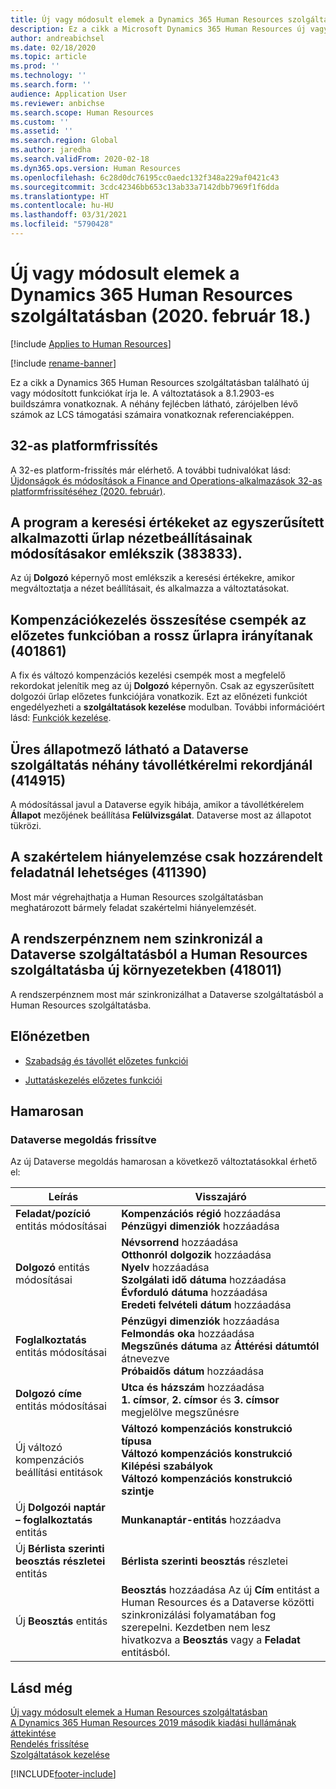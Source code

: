 ```yaml
---
title: Új vagy módosult elemek a Dynamics 365 Human Resources szolgáltatásban (2020. február 18.)
description: Ez a cikk a Microsoft Dynamics 365 Human Resources új vagy módosított szolgáltatásait írja le a 2020. február 18-i kiadásban.
author: andreabichsel
ms.date: 02/18/2020
ms.topic: article
ms.prod: ''
ms.technology: ''
ms.search.form: ''
audience: Application User
ms.reviewer: anbichse
ms.search.scope: Human Resources
ms.custom: ''
ms.assetid: ''
ms.search.region: Global
ms.author: jaredha
ms.search.validFrom: 2020-02-18
ms.dyn365.ops.version: Human Resources
ms.openlocfilehash: 6c28d0dc76195cc0aedc132f348a229af0421c43
ms.sourcegitcommit: 3cdc42346bb653c13ab33a7142dbb7969f1f6dda
ms.translationtype: HT
ms.contentlocale: hu-HU
ms.lasthandoff: 03/31/2021
ms.locfileid: "5790428"
---
```

# <a name="whats-new-or-changed-in-dynamics-365-human-resources-february-18-2020"></a>Új vagy módosult elemek a Dynamics 365 Human Resources szolgáltatásban (2020. február 18.)

[!include [Applies to Human Resources](../includes/applies-to-hr.md)]

[!include [rename-banner](~/includes/cc-data-platform-banner.md)]

Ez a cikk a Dynamics 365 Human Resources szolgáltatásban található új vagy módosított funkciókat írja le. A változtatások a 8.1.2903-es buildszámra vonatkoznak. A néhány fejlécben látható, zárójelben lévő számok az LCS támogatási számaira vonatkoznak referenciaképpen.

## <a name="platform-update-32"></a>32-as platformfrissítés 

A 32-es platform-frissítés már elérhető. A további tudnivalókat lásd: [Újdonságok és módosítások a Finance and Operations-alkalmazások 32-as platformfrissítéséhez (2020. február)](https://docs.microsoft.com/dynamics365/fin-ops-core/dev-itpro/get-started/whats-new-platform-update-32).

## <a name="search-values-are-remembered-when-changing-view-options-in-streamlined-employee-form-383833"></a>A program a keresési értékeket az egyszerűsített alkalmazotti űrlap nézetbeállításainak módosításakor emlékszik (383833).

Az új **Dolgozó** képernyő most emlékszik a keresési értékekre, amikor megváltoztatja a nézet beállításait, és alkalmazza a változtatásokat.

## <a name="compensation-management-summary-tiles-in-preview-feature-redirect-to-wrong-form-401861"></a>Kompenzációkezelés összesítése csempék az előzetes funkcióban a rossz űrlapra irányítanak (401861)

A fix és változó kompenzációs kezelési csempék most a megfelelő rekordokat jelenítik meg az új **Dolgozó** képernyőn. Csak az egyszerűsített dolgozói űrlap előzetes funkciójára vonatkozik. Ezt az előnézeti funkciót engedélyezheti a **szolgáltatások kezelése** modulban. További információért lásd: [Funkciók kezelése](hr-admin-manage-features.md).

## <a name="empty-status-field-for-some-leave-request-records-in-dataverse-414915"></a>Üres állapotmező látható a Dataverse szolgáltatás néhány távollétkérelmi rekordjánál (414915)

A módosítással javul a Dataverse egyik hibája, amikor a távollétkérelem **Állapot** mezőjének beállítása **Felülvizsgálat**. Dataverse most az állapotot tükrözi.

## <a name="skill-gap-analysis-only-possible-for-assigned-job-411390"></a>A szakértelem hiányelemzése csak hozzárendelt feladatnál lehetséges (411390)

Most már végrehajthatja a Human Resources szolgáltatásban meghatározott bármely feladat szakértelmi hiányelemzését.

## <a name="system-currency-doesnt-sync-from-dataverse-to-human-resources-in-new-environments-418011"></a>A rendszerpénznem nem szinkronizál a Dataverse szolgáltatásból a Human Resources szolgáltatásba új környezetekben (418011)

A rendszerpénznem most már szinkronizálhat a Dataverse szolgáltatásból a Human Resources szolgáltatásba.

## <a name="in-preview"></a>Előnézetben

- [Szabadság és távollét előzetes funkciói](hr-leave-and-absence-overview.md?leave-and-absence-preview-features)

- [Juttatáskezelés előzetes funkciói](hr-benefits-management-overview.md)

## <a name="coming-soon"></a>Hamarosan

### <a name="updated-dataverse-solution"></a>Dataverse megoldás frissítve

Az új Dataverse megoldás hamarosan a következő változtatásokkal érhető el:

| Leírás | Visszajáró |
| ----------------------------------------- | --- |
| **Feladat/pozíció** entitás módosításai | **Kompenzációs régió** hozzáadása</br>**Pénzügyi dimenziók** hozzáadása |
| **Dolgozó** entitás módosításai | **Névsorrend** hozzáadása</br>**Otthonról dolgozik** hozzáadása</br>**Nyelv** hozzáadása</br>**Szolgálati idő dátuma** hozzáadása</br>**Évforduló dátuma** hozzáadása</br>**Eredeti felvételi dátum** hozzáadása |
| **Foglalkoztatás** entitás módosításai | **Pénzügyi dimenziók** hozzáadása</br>**Felmondás oka** hozzáadása</br>**Megszűnés dátuma** az **Áttérési dátumtól** átnevezve</br>**Próbaidős dátum** hozzáadása |
| **Dolgozó címe** entitás módosításai | **Utca és házszám** hozzáadása</br>**1. címsor**, **2. címsor** és **3. címsor** megjelölve megszűnésre |
| Új változó kompenzációs beállítási entitások | **Változó kompenzációs konstrukció típusa**</br>**Változó kompenzációs konstrukció**</br>**Kilépési szabályok**</br>**Változó kompenzációs konstrukció szintje** |
| Új **Dolgozói naptár – foglalkoztatás** entitás | **Munkanaptár-entitás** hozzáadva |
| Új **Bérlista szerinti beosztás részletei** entitás | **Bérlista szerinti beosztás** részletei |
| Új **Beosztás** entitás | **Beosztás** hozzáadása Az új **Cím** entitást a Human Resources és a Dataverse közötti szinkronizálási folyamatában fog szerepelni. Kezdetben nem lesz hivatkozva a **Beosztás** vagy a **Feladat** entitásból. |

## <a name="see-also"></a>Lásd még

[Új vagy módosult elemek a Human Resources szolgáltatásban](hr-admin-whats-new.md)</br>
[A Dynamics 365 Human Resources 2019 második kiadási hullámának áttekintése](https://docs.microsoft.com/dynamics365-release-plan/2019wave2/dynamics365-human-resources/)</br>
[Rendelés frissítése](hr-admin-setup-update-process.md)</br>
[Szolgáltatások kezelése](hr-admin-manage-features.md)

[!INCLUDE[footer-include](../includes/footer-banner.md)]